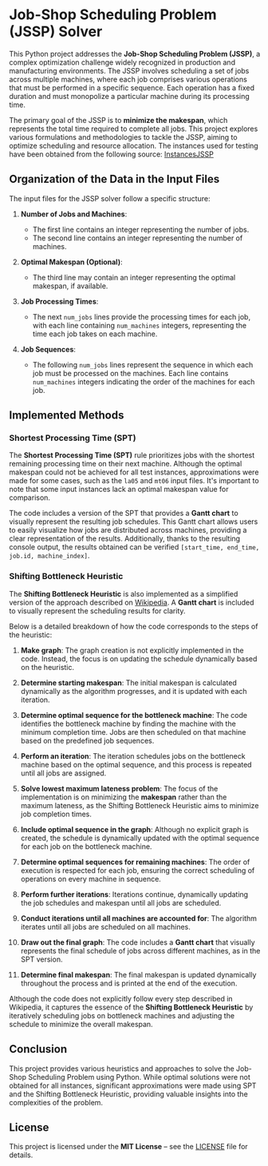 # Job-Shop Scheduling Problem (JSSP) Solver

This Python project addresses the **Job-Shop Scheduling Problem (JSSP)**, a complex optimization challenge widely recognized in production and manufacturing environments. The JSSP involves scheduling a set of jobs across multiple machines, where each job comprises various operations that must be performed in a specific sequence. Each operation has a fixed duration and must monopolize a particular machine during its processing time.

The primary goal of the JSSP is to **minimize the makespan**, which represents the total time required to complete all jobs. This project explores various formulations and methodologies to tackle the JSSP, aiming to optimize scheduling and resource allocation. The instances used for testing have been obtained from the following source: [InstancesJSSP](https://www.eii.uva.es/elena/JSSP/InstancesJSSP.htm)

## Organization of the Data in the Input Files

The input files for the JSSP solver follow a specific structure:

1. **Number of Jobs and Machines**:
   - The first line contains an integer representing the number of jobs.
   - The second line contains an integer representing the number of machines.

2. **Optimal Makespan (Optional)**:
   - The third line may contain an integer representing the optimal makespan, if available.

3. **Job Processing Times**:
   - The next `num_jobs` lines provide the processing times for each job, with each line containing `num_machines` integers, representing the time each job takes on each machine.

4. **Job Sequences**:
   - The following `num_jobs` lines represent the sequence in which each job must be processed on the machines. Each line contains `num_machines` integers indicating the order of the machines for each job.

## Implemented Methods

### Shortest Processing Time (SPT)

The **Shortest Processing Time (SPT)** rule prioritizes jobs with the shortest remaining processing time on their next machine. Although the optimal makespan could not be achieved for all test instances, approximations were made for some cases, such as the `la05` and `mt06` input files. It's important to note that some input instances lack an optimal makespan value for comparison.

The code includes a version of the SPT that provides a **Gantt chart** to visually represent the resulting job schedules. This Gantt chart allows users to easily visualize how jobs are distributed across machines, providing a clear representation of the results. Additionally, thanks to the resulting console output, the results obtained can be verified `[start_time, end_time, job.id, machine_index]`.

### Shifting Bottleneck Heuristic

The **Shifting Bottleneck Heuristic** is also implemented as a simplified version of the approach described on [Wikipedia](https://en.wikipedia.org/wiki/Shifting_bottleneck_heuristic). A **Gantt chart** is included to visually represent the scheduling results for clarity.

Below is a detailed breakdown of how the code corresponds to the steps of the heuristic:

1. **Make graph**:
   The graph creation is not explicitly implemented in the code. Instead, the focus is on updating the schedule dynamically based on the heuristic.
    
2. **Determine starting makespan**:
   The initial makespan is calculated dynamically as the algorithm progresses, and it is updated with each iteration.
    
3. **Determine optimal sequence for the bottleneck machine**:
   The code identifies the bottleneck machine by finding the machine with the minimum completion time. Jobs are then scheduled on that machine based on the predefined job sequences.

4. **Perform an iteration**:
   The iteration schedules jobs on the bottleneck machine based on the optimal sequence, and this process is repeated until all jobs are assigned.

5. **Solve lowest maximum lateness problem**:
   The focus of the implementation is on minimizing the **makespan** rather than the maximum lateness, as the Shifting Bottleneck Heuristic aims to minimize job completion times.

6. **Include optimal sequence in the graph**:
   Although no explicit graph is created, the schedule is dynamically updated with the optimal sequence for each job on the bottleneck machine.

7. **Determine optimal sequences for remaining machines**:
   The order of execution is respected for each job, ensuring the correct scheduling of operations on every machine in sequence.

8. **Perform further iterations**:
   Iterations continue, dynamically updating the job schedules and makespan until all jobs are scheduled.

9. **Conduct iterations until all machines are accounted for**:
   The algorithm iterates until all jobs are scheduled on all machines.

10. **Draw out the final graph**:
    The code includes a **Gantt chart** that visually represents the final schedule of jobs across different machines, as in the SPT version.

11. **Determine final makespan**:
    The final makespan is updated dynamically throughout the process and is printed at the end of the execution.

Although the code does not explicitly follow every step described in Wikipedia, it captures the essence of the **Shifting Bottleneck Heuristic** by iteratively scheduling jobs on bottleneck machines and adjusting the schedule to minimize the overall makespan.

## Conclusion

This project provides various heuristics and approaches to solve the Job-Shop Scheduling Problem using Python. While optimal solutions were not obtained for all instances, significant approximations were made using SPT and the Shifting Bottleneck Heuristic, providing valuable insights into the complexities of the problem.

## License

This project is licensed under the **MIT License** – see the [LICENSE](LICENSE) file for details.
